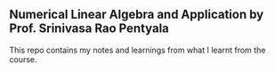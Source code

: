 ## Numerical Linear Algebra and Application by Prof. Srinivasa Rao Pentyala

This repo contains my notes and learnings from what I learnt from the course.
